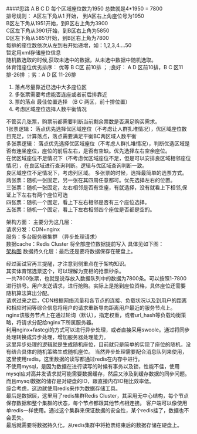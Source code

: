 ####思路
A B C D  每个区域座位数为1950 总数就是4*1950 = 7800  
    排号规则：
        A区左下角从1 开始， 到A区右上角座位号为1950  
        B区左下角从1951开始，到B区右上角为3900  
        C区左下角从3901开始，到B区右上角为5850  
        D区左下角从5851开始，到B区右上角为7800  
        每排的座位数依次从左到右开始递增，如：1,2,3,4....50  
暂定用xml存储座位信息  
随机数选取的时候,获取未选中的数据，从未选中数据中随机选取。    
体育馆座位优劣排序： 优等 B C区 前10排 ； ;良好： A D 区前10排，B C 区11排-26排 ；劣：A D 区 11-26排

1. 落点尽量靠近已选中大多座位区
2. 多张票需要考虑能否连座或者前后排靠近
3. 票的落点 最佳位置选择 （B C 两区，前十排位置）
4. 考虑区域座位选择人数平衡情况

不管买几张票，购票前都需要判断当前剩余票数是否满足购买需求。  
1张票逻辑： 落点优先选择优区域座位（不考虑让人群扎堆情况），优区域座位数目充足，计算落点，落点需要满足平衡BC两区域人数平衡  
多张票逻辑： 落点优先选择优区域座位（不考虑人群扎堆情况），判断优选区域是否有连坐座位，座位的前后左右，是否有空缺。优先选择左右空余座位。  
           在优区域座位不足情况下（不考虑优区域座位不足，但是可以安排良区域相邻座位情况），在良区域进行查询判断。逻辑与优区域查询判断一致。  
           良区域座位不足情况下，考虑列区域。
多张票的时候，选择最简单的选票方式。  
两张票：随机一张固定，另一张在其四周任意都可。优先选择左右的位置。  
三张票：随机一张固定，左右相邻是否有空座，有就选择，没有就看上下相邻,保证上下左右有两个座位可选  
四张票：随机一个固定，看上下左右相邻是否有三个座位选择。  
五张票：随机一个固定，看上下左右相邻四个座位是否都是空的。
  
            
架构方面：
主要分为这几层：  
请求分发：CDN+nginx  
服务：多台服务器集群 （异步处理请求）  
数据cache：Redis Cluster  将全部座位数据提前写入 具体见如下图：    
[架构图](https://www.processon.com/view/link/5a684894e4b010a6e72eadf2)
数据持久化层：最后还是要将数据保存在硬盘上。

经过面试官再三提醒，才注意到侧重点在于架构知识。    
其实体育馆选票这个，可以理解为变相的抢票秒杀。  
一共7800张票，也就是说存放入数据队列中的数据为7800条。可以按照1-7800进行排号。用户发送请求，进行抢购。实际上是抢到座位资格，具体座位还需要
随机算法算出分配。  
请求过来之后，CDN根据网络流量和各节点的连接、负载状况以及到用户的距离和相应时间等综合信息将用户的请求重新导向距离用户最近的服务节点上。  
nginx该服务节点上在通过轮询（默认），指定权重，或者url_hash等负载均衡策略，将请求分配给nginx下所属服务器。  
利用nginx+fastcgi的方式可以进行异步处理，或者直接采用swoole。通过将同步处理转换成异步处理，增加服务器处理能力。    
这里异步处理的逻辑就是生成随机座位，目前就只是简单的实现了座位的随机，没有结合具体的随机策略生成随机座位。
当然异步处理需要配合消息队列来使用，这里使用redis，这里数据的读写都通过redis在内存中进行。  
不使用mysql，是因为数据在进行读写的时候有事务以及锁，性能不佳，使用mysql应对高并发请求就可能需要数据缓存，然后又涉及到缓存数据的同步问题。  
而且mysql数据的储存是对硬盘的IO，跟直接内存IO相比效率低。  
综合考虑，这边就使用redis来作为数据存储工具。  
最后是数据层，这里用了redis集群Redis Cluster，其采用无中心结构，每个节点保存数据和整个集群的状态，每个节点都跟其他节点相连接。
客户端可以像使用单redis一样使用。通过这个集群来保证数据的安全性，某个redis挂了，数据也不会丢失。  
最后就需要将数据持久化，从redis集群中将抢票结束后的数据存储在硬盘上。













